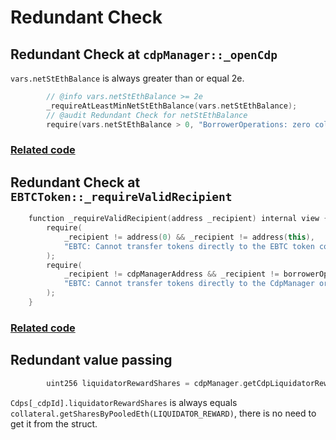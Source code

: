# Redundant Check

## Redundant Check at `cdpManager::_openCdp`
`vars.netStEthBalance` is always greater than or equal 2e.


```C++
        // @info vars.netStEthBalance >= 2e
        _requireAtLeastMinNetStEthBalance(vars.netStEthBalance);
        // @audit Redundant Check for netStEthBalance
        require(vars.netStEthBalance > 0, "BorrowerOperations: zero collateral for openCdp()!");
```
### [Related code](https://github.com/code-423n4/2023-10-badger/blob/f2f2e2cf9965a1020661d179af46cb49e993cb7e/packages/contracts/contracts/BorrowerOperations.sol#L439-L472)

## Redundant Check at `EBTCToken::_requireValidRecipient`

```C++
    function _requireValidRecipient(address _recipient) internal view {
        require(
            _recipient != address(0) && _recipient != address(this),
            "EBTC: Cannot transfer tokens directly to the EBTC token contract or the zero address"
        );
        require(
            _recipient != cdpManagerAddress && _recipient != borrowerOperationsAddress,
            "EBTC: Cannot transfer tokens directly to the CdpManager or BorrowerOps"
        );
    }
```
### [Related code](https://github.com/code-423n4/2023-10-badger/blob/f2f2e2cf9965a1020661d179af46cb49e993cb7e/packages/contracts/contracts/EBTCToken.sol#L295C42-L311)

## Redundant value passing

```C++
        uint256 liquidatorRewardShares = cdpManager.getCdpLiquidatorRewardShares(_cdpId);
```

`Cdps[_cdpId].liquidatorRewardShares` is always equals `collateral.getSharesByPooledEth(LIQUIDATOR_REWARD)`, there is no need to get it from the struct.







